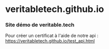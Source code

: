 # veritabletech.github.io

### Site démo de veritable.tech

Pour créer un certificat à l'aide de notre api : <a href="https://veritabletech.github.io/test_api.html">https://veritabletech.github.io/test_api.html</a>
